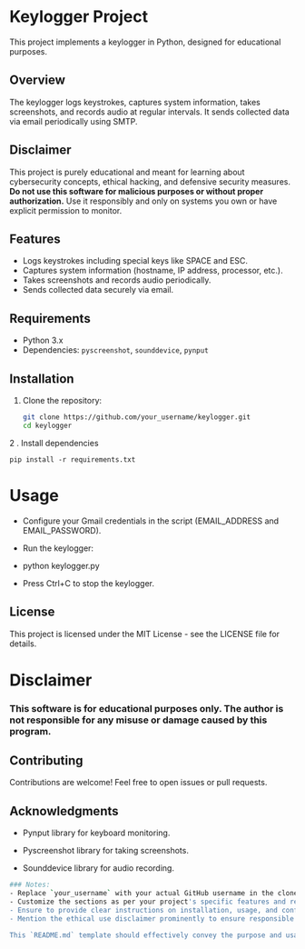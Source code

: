 # Keylogger Project

This project implements a keylogger in Python, designed for educational purposes. 

## Overview

The keylogger logs keystrokes, captures system information, takes screenshots, and records audio at regular intervals. It sends collected data via email periodically using SMTP.

## Disclaimer

This project is purely educational and meant for learning about cybersecurity concepts, ethical hacking, and defensive security measures. **Do not use this software for malicious purposes or without proper authorization.** Use it responsibly and only on systems you own or have explicit permission to monitor.

## Features

- Logs keystrokes including special keys like SPACE and ESC.
- Captures system information (hostname, IP address, processor, etc.).
- Takes screenshots and records audio periodically.
- Sends collected data securely via email.

## Requirements

- Python 3.x
- Dependencies: `pyscreenshot`, `sounddevice`, `pynput`

## Installation

1. Clone the repository:
   ```bash
   git clone https://github.com/your_username/keylogger.git
   cd keylogger
   ```

2 . Install dependencies
   ```
   pip install -r requirements.txt
   ```

# Usage
- Configure your Gmail credentials in the script (EMAIL_ADDRESS and EMAIL_PASSWORD).

- Run the keylogger:

- python keylogger.py

- Press Ctrl+C to stop the keylogger.

## License

This project is licensed under the MIT License - see the LICENSE file for details.

# Disclaimer

### This software is for educational purposes only. The author is not responsible for any misuse or damage caused by this program.


## Contributing

Contributions are welcome! Feel free to open issues or pull requests.

## Acknowledgments

- Pynput library for keyboard monitoring.
  
- Pyscreenshot library for taking screenshots.
  
- Sounddevice library for audio recording.

 ```bash
### Notes:
- Replace `your_username` with your actual GitHub username in the clone URL.
- Customize the sections as per your project's specific features and requirements.
- Ensure to provide clear instructions on installation, usage, and configuration (especially concerning Gmail credentials).
- Mention the ethical use disclaimer prominently to ensure responsible usage.

This `README.md` template should effectively convey the purpose and usage of your educational keylogger project on GitHub. Adjust it further based on any additional features or specific details of your implementation.
  ```



